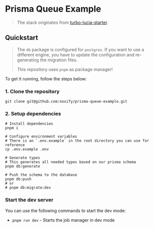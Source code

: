 # Prisma Queue Example

> The stack originates from [turbo-lucia-starter](https://github.com/noxify/turbo-lucia-starter).

## Quickstart

> The `db` package is configured for `postgres`. If you want to use a different engine, you have to update the configuration and re-generating the migration files.
>
> This repository uses `pnpm` as package manager!

To get it running, follow the steps below:

### 1. Clone the repository

```
git clone git@github.com:noxify/prisma-queue-example.git
```

### 2. Setup dependencies

```
# Install dependencies
pnpm i

# Configure environment variables
# There is an `.env.example` in the root directory you can use for reference
cp .env.example .env

# Generate types
# This generates all needed types based on our prisma schema
pnpm db:generate

# Push the schema to the database
pnpm db:push
# or
# pnpm db:migrate:dev
```

### Start the dev server

You can use the following commands to start the dev mode:

- `pnpm run dev` - Starts the job manager in dev mode
